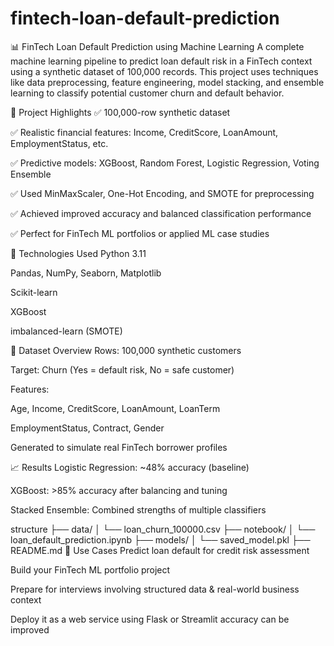 # fintech-loan-default-prediction
📊 FinTech Loan Default Prediction using Machine Learning
A complete machine learning pipeline to predict loan default risk in a FinTech context using a synthetic dataset of 100,000 records. This project uses techniques like data preprocessing, feature engineering, model stacking, and ensemble learning to classify potential customer churn and default behavior.

🚀 Project Highlights
✅ 100,000-row synthetic dataset

✅ Realistic financial features: Income, CreditScore, LoanAmount, EmploymentStatus, etc.

✅ Predictive models: XGBoost, Random Forest, Logistic Regression, Voting Ensemble

✅ Used MinMaxScaler, One-Hot Encoding, and SMOTE for preprocessing

✅ Achieved improved accuracy and balanced classification performance

✅ Perfect for FinTech ML portfolios or applied ML case studies

🧠 Technologies Used
Python 3.11

Pandas, NumPy, Seaborn, Matplotlib

Scikit-learn

XGBoost

imbalanced-learn (SMOTE)

📁 Dataset Overview
Rows: 100,000 synthetic customers

Target: Churn (Yes = default risk, No = safe customer)

Features:

Age, Income, CreditScore, LoanAmount, LoanTerm

EmploymentStatus, Contract, Gender

Generated to simulate real FinTech borrower profiles

📈 Results
Logistic Regression: ~48% accuracy (baseline)

XGBoost: >85% accuracy after balancing and tuning

Stacked Ensemble: Combined strengths of multiple classifiers

structure
├── data/
│   └── loan_churn_100000.csv
├── notebook/
│   └── loan_default_prediction.ipynb
├── models/
│   └── saved_model.pkl
├── README.md
📌 Use Cases
Predict loan default for credit risk assessment

Build your FinTech ML portfolio project

Prepare for interviews involving structured data & real-world business context

Deploy it as a web service using Flask or Streamlit
accuracy can be improved
